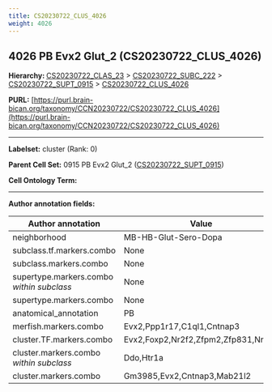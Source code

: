 ```yaml
---
title: CS20230722_CLUS_4026
weight: 4026
---
```

## 4026 PB Evx2 Glut_2 (CS20230722_CLUS_4026)
<b>Hierarchy: </b>
[CS20230722_CLAS_23](../CS20230722_CLAS_23) >
[CS20230722_SUBC_222](../CS20230722_SUBC_222) >
[CS20230722_SUPT_0915](../CS20230722_SUPT_0915) >
[CS20230722_CLUS_4026](../CS20230722_CLUS_4026)

**PURL:** [https://purl.brain-bican.org/taxonomy/CCN20230722/CS20230722_CLUS_4026](https://purl.brain-bican.org/taxonomy/CCN20230722/CS20230722_CLUS_4026)

---


**Labelset:** cluster (Rank: 0)

**Parent Cell Set:** 0915 PB Evx2 Glut_2 ([CS20230722_SUPT_0915](../CS20230722_SUPT_0915))



**Cell Ontology Term:** 

[MARKER GENES.]: #


---

[TRANSFERRED ANNOTATIONS.]: #


[AUTHOR ANNOTATION FIELDS.]: #


**Author annotation fields:**

| Author annotation | Value |
|-------------------|-------|
|neighborhood|MB-HB-Glut-Sero-Dopa|
|subclass.tf.markers.combo|None|
|subclass.markers.combo|None|
|supertype.markers.combo _within subclass_|None|
|supertype.markers.combo|None|
|anatomical_annotation|PB|
|merfish.markers.combo|Evx2,Ppp1r17,C1ql1,Cntnap3|
|cluster.TF.markers.combo|Evx2,Foxp2,Nr2f2,Zfpm2,Zfp831,Nr4a2|
|cluster.markers.combo _within subclass_|Ddo,Htr1a|
|cluster.markers.combo|Gm3985,Evx2,Cntnap3,Mab21l2|
